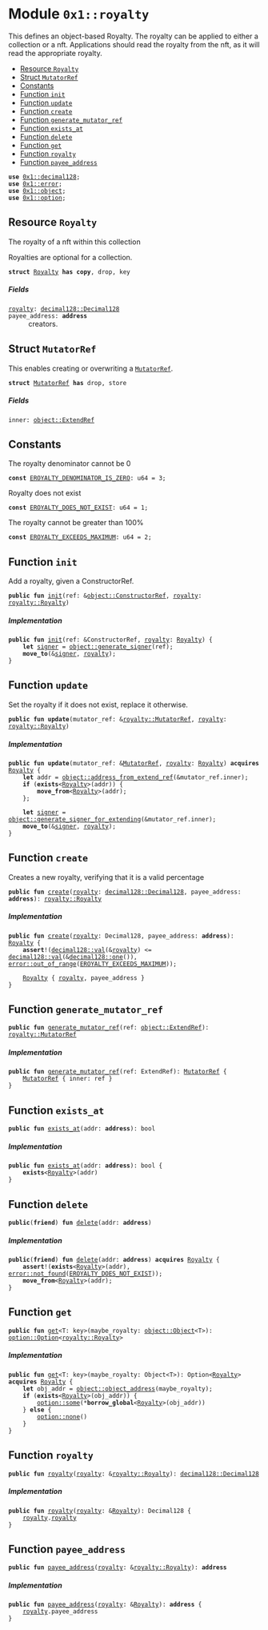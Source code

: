 
<a name="0x1_royalty"></a>

# Module `0x1::royalty`

This defines an object-based Royalty. The royalty can be applied to either a collection or a
nft. Applications should read the royalty from the nft, as it will read the appropriate
royalty.


-  [Resource `Royalty`](#0x1_royalty_Royalty)
-  [Struct `MutatorRef`](#0x1_royalty_MutatorRef)
-  [Constants](#@Constants_0)
-  [Function `init`](#0x1_royalty_init)
-  [Function `update`](#0x1_royalty_update)
-  [Function `create`](#0x1_royalty_create)
-  [Function `generate_mutator_ref`](#0x1_royalty_generate_mutator_ref)
-  [Function `exists_at`](#0x1_royalty_exists_at)
-  [Function `delete`](#0x1_royalty_delete)
-  [Function `get`](#0x1_royalty_get)
-  [Function `royalty`](#0x1_royalty_royalty)
-  [Function `payee_address`](#0x1_royalty_payee_address)


<pre><code><b>use</b> <a href="decimal128.md#0x1_decimal128">0x1::decimal128</a>;
<b>use</b> <a href="">0x1::error</a>;
<b>use</b> <a href="object.md#0x1_object">0x1::object</a>;
<b>use</b> <a href="">0x1::option</a>;
</code></pre>



<a name="0x1_royalty_Royalty"></a>

## Resource `Royalty`

The royalty of a nft within this collection

Royalties are optional for a collection.


<pre><code><b>struct</b> <a href="royalty.md#0x1_royalty_Royalty">Royalty</a> <b>has</b> <b>copy</b>, drop, key
</code></pre>



##### Fields


<dl>
<dt>
<code><a href="royalty.md#0x1_royalty">royalty</a>: <a href="decimal128.md#0x1_decimal128_Decimal128">decimal128::Decimal128</a></code>
</dt>
<dd>

</dd>
<dt>
<code>payee_address: <b>address</b></code>
</dt>
<dd>
 creators.
</dd>
</dl>


<a name="0x1_royalty_MutatorRef"></a>

## Struct `MutatorRef`

This enables creating or overwriting a <code><a href="royalty.md#0x1_royalty_MutatorRef">MutatorRef</a></code>.


<pre><code><b>struct</b> <a href="royalty.md#0x1_royalty_MutatorRef">MutatorRef</a> <b>has</b> drop, store
</code></pre>



##### Fields


<dl>
<dt>
<code>inner: <a href="object.md#0x1_object_ExtendRef">object::ExtendRef</a></code>
</dt>
<dd>

</dd>
</dl>


<a name="@Constants_0"></a>

## Constants


<a name="0x1_royalty_EROYALTY_DENOMINATOR_IS_ZERO"></a>

The royalty denominator cannot be 0


<pre><code><b>const</b> <a href="royalty.md#0x1_royalty_EROYALTY_DENOMINATOR_IS_ZERO">EROYALTY_DENOMINATOR_IS_ZERO</a>: u64 = 3;
</code></pre>



<a name="0x1_royalty_EROYALTY_DOES_NOT_EXIST"></a>

Royalty does not exist


<pre><code><b>const</b> <a href="royalty.md#0x1_royalty_EROYALTY_DOES_NOT_EXIST">EROYALTY_DOES_NOT_EXIST</a>: u64 = 1;
</code></pre>



<a name="0x1_royalty_EROYALTY_EXCEEDS_MAXIMUM"></a>

The royalty cannot be greater than 100%


<pre><code><b>const</b> <a href="royalty.md#0x1_royalty_EROYALTY_EXCEEDS_MAXIMUM">EROYALTY_EXCEEDS_MAXIMUM</a>: u64 = 2;
</code></pre>



<a name="0x1_royalty_init"></a>

## Function `init`

Add a royalty, given a ConstructorRef.


<pre><code><b>public</b> <b>fun</b> <a href="royalty.md#0x1_royalty_init">init</a>(ref: &<a href="object.md#0x1_object_ConstructorRef">object::ConstructorRef</a>, <a href="royalty.md#0x1_royalty">royalty</a>: <a href="royalty.md#0x1_royalty_Royalty">royalty::Royalty</a>)
</code></pre>



##### Implementation


<pre><code><b>public</b> <b>fun</b> <a href="royalty.md#0x1_royalty_init">init</a>(ref: &ConstructorRef, <a href="royalty.md#0x1_royalty">royalty</a>: <a href="royalty.md#0x1_royalty_Royalty">Royalty</a>) {
    <b>let</b> <a href="">signer</a> = <a href="object.md#0x1_object_generate_signer">object::generate_signer</a>(ref);
    <b>move_to</b>(&<a href="">signer</a>, <a href="royalty.md#0x1_royalty">royalty</a>);
}
</code></pre>



<a name="0x1_royalty_update"></a>

## Function `update`

Set the royalty if it does not exist, replace it otherwise.


<pre><code><b>public</b> <b>fun</b> <b>update</b>(mutator_ref: &<a href="royalty.md#0x1_royalty_MutatorRef">royalty::MutatorRef</a>, <a href="royalty.md#0x1_royalty">royalty</a>: <a href="royalty.md#0x1_royalty_Royalty">royalty::Royalty</a>)
</code></pre>



##### Implementation


<pre><code><b>public</b> <b>fun</b> <b>update</b>(mutator_ref: &<a href="royalty.md#0x1_royalty_MutatorRef">MutatorRef</a>, <a href="royalty.md#0x1_royalty">royalty</a>: <a href="royalty.md#0x1_royalty_Royalty">Royalty</a>) <b>acquires</b> <a href="royalty.md#0x1_royalty_Royalty">Royalty</a> {
    <b>let</b> addr = <a href="object.md#0x1_object_address_from_extend_ref">object::address_from_extend_ref</a>(&mutator_ref.inner);
    <b>if</b> (<b>exists</b>&lt;<a href="royalty.md#0x1_royalty_Royalty">Royalty</a>&gt;(addr)) {
        <b>move_from</b>&lt;<a href="royalty.md#0x1_royalty_Royalty">Royalty</a>&gt;(addr);
    };

    <b>let</b> <a href="">signer</a> = <a href="object.md#0x1_object_generate_signer_for_extending">object::generate_signer_for_extending</a>(&mutator_ref.inner);
    <b>move_to</b>(&<a href="">signer</a>, <a href="royalty.md#0x1_royalty">royalty</a>);
}
</code></pre>



<a name="0x1_royalty_create"></a>

## Function `create`

Creates a new royalty, verifying that it is a valid percentage


<pre><code><b>public</b> <b>fun</b> <a href="royalty.md#0x1_royalty_create">create</a>(<a href="royalty.md#0x1_royalty">royalty</a>: <a href="decimal128.md#0x1_decimal128_Decimal128">decimal128::Decimal128</a>, payee_address: <b>address</b>): <a href="royalty.md#0x1_royalty_Royalty">royalty::Royalty</a>
</code></pre>



##### Implementation


<pre><code><b>public</b> <b>fun</b> <a href="royalty.md#0x1_royalty_create">create</a>(<a href="royalty.md#0x1_royalty">royalty</a>: Decimal128, payee_address: <b>address</b>): <a href="royalty.md#0x1_royalty_Royalty">Royalty</a> {
    <b>assert</b>!(<a href="decimal128.md#0x1_decimal128_val">decimal128::val</a>(&<a href="royalty.md#0x1_royalty">royalty</a>) &lt;= <a href="decimal128.md#0x1_decimal128_val">decimal128::val</a>(&<a href="decimal128.md#0x1_decimal128_one">decimal128::one</a>()), <a href="_out_of_range">error::out_of_range</a>(<a href="royalty.md#0x1_royalty_EROYALTY_EXCEEDS_MAXIMUM">EROYALTY_EXCEEDS_MAXIMUM</a>));

    <a href="royalty.md#0x1_royalty_Royalty">Royalty</a> { <a href="royalty.md#0x1_royalty">royalty</a>, payee_address }
}
</code></pre>



<a name="0x1_royalty_generate_mutator_ref"></a>

## Function `generate_mutator_ref`



<pre><code><b>public</b> <b>fun</b> <a href="royalty.md#0x1_royalty_generate_mutator_ref">generate_mutator_ref</a>(ref: <a href="object.md#0x1_object_ExtendRef">object::ExtendRef</a>): <a href="royalty.md#0x1_royalty_MutatorRef">royalty::MutatorRef</a>
</code></pre>



##### Implementation


<pre><code><b>public</b> <b>fun</b> <a href="royalty.md#0x1_royalty_generate_mutator_ref">generate_mutator_ref</a>(ref: ExtendRef): <a href="royalty.md#0x1_royalty_MutatorRef">MutatorRef</a> {
    <a href="royalty.md#0x1_royalty_MutatorRef">MutatorRef</a> { inner: ref }
}
</code></pre>



<a name="0x1_royalty_exists_at"></a>

## Function `exists_at`



<pre><code><b>public</b> <b>fun</b> <a href="royalty.md#0x1_royalty_exists_at">exists_at</a>(addr: <b>address</b>): bool
</code></pre>



##### Implementation


<pre><code><b>public</b> <b>fun</b> <a href="royalty.md#0x1_royalty_exists_at">exists_at</a>(addr: <b>address</b>): bool {
    <b>exists</b>&lt;<a href="royalty.md#0x1_royalty_Royalty">Royalty</a>&gt;(addr)
}
</code></pre>



<a name="0x1_royalty_delete"></a>

## Function `delete`



<pre><code><b>public</b>(<b>friend</b>) <b>fun</b> <a href="royalty.md#0x1_royalty_delete">delete</a>(addr: <b>address</b>)
</code></pre>



##### Implementation


<pre><code><b>public</b>(<b>friend</b>) <b>fun</b> <a href="royalty.md#0x1_royalty_delete">delete</a>(addr: <b>address</b>) <b>acquires</b> <a href="royalty.md#0x1_royalty_Royalty">Royalty</a> {
    <b>assert</b>!(<b>exists</b>&lt;<a href="royalty.md#0x1_royalty_Royalty">Royalty</a>&gt;(addr), <a href="_not_found">error::not_found</a>(<a href="royalty.md#0x1_royalty_EROYALTY_DOES_NOT_EXIST">EROYALTY_DOES_NOT_EXIST</a>));
    <b>move_from</b>&lt;<a href="royalty.md#0x1_royalty_Royalty">Royalty</a>&gt;(addr);
}
</code></pre>



<a name="0x1_royalty_get"></a>

## Function `get`



<pre><code><b>public</b> <b>fun</b> <a href="royalty.md#0x1_royalty_get">get</a>&lt;T: key&gt;(maybe_royalty: <a href="object.md#0x1_object_Object">object::Object</a>&lt;T&gt;): <a href="_Option">option::Option</a>&lt;<a href="royalty.md#0x1_royalty_Royalty">royalty::Royalty</a>&gt;
</code></pre>



##### Implementation


<pre><code><b>public</b> <b>fun</b> <a href="royalty.md#0x1_royalty_get">get</a>&lt;T: key&gt;(maybe_royalty: Object&lt;T&gt;): Option&lt;<a href="royalty.md#0x1_royalty_Royalty">Royalty</a>&gt; <b>acquires</b> <a href="royalty.md#0x1_royalty_Royalty">Royalty</a> {
    <b>let</b> obj_addr = <a href="object.md#0x1_object_object_address">object::object_address</a>(maybe_royalty);
    <b>if</b> (<b>exists</b>&lt;<a href="royalty.md#0x1_royalty_Royalty">Royalty</a>&gt;(obj_addr)) {
        <a href="_some">option::some</a>(*<b>borrow_global</b>&lt;<a href="royalty.md#0x1_royalty_Royalty">Royalty</a>&gt;(obj_addr))
    } <b>else</b> {
        <a href="_none">option::none</a>()
    }
}
</code></pre>



<a name="0x1_royalty_royalty"></a>

## Function `royalty`



<pre><code><b>public</b> <b>fun</b> <a href="royalty.md#0x1_royalty">royalty</a>(<a href="royalty.md#0x1_royalty">royalty</a>: &<a href="royalty.md#0x1_royalty_Royalty">royalty::Royalty</a>): <a href="decimal128.md#0x1_decimal128_Decimal128">decimal128::Decimal128</a>
</code></pre>



##### Implementation


<pre><code><b>public</b> <b>fun</b> <a href="royalty.md#0x1_royalty">royalty</a>(<a href="royalty.md#0x1_royalty">royalty</a>: &<a href="royalty.md#0x1_royalty_Royalty">Royalty</a>): Decimal128 {
    <a href="royalty.md#0x1_royalty">royalty</a>.<a href="royalty.md#0x1_royalty">royalty</a>
}
</code></pre>



<a name="0x1_royalty_payee_address"></a>

## Function `payee_address`



<pre><code><b>public</b> <b>fun</b> <a href="royalty.md#0x1_royalty_payee_address">payee_address</a>(<a href="royalty.md#0x1_royalty">royalty</a>: &<a href="royalty.md#0x1_royalty_Royalty">royalty::Royalty</a>): <b>address</b>
</code></pre>



##### Implementation


<pre><code><b>public</b> <b>fun</b> <a href="royalty.md#0x1_royalty_payee_address">payee_address</a>(<a href="royalty.md#0x1_royalty">royalty</a>: &<a href="royalty.md#0x1_royalty_Royalty">Royalty</a>): <b>address</b> {
    <a href="royalty.md#0x1_royalty">royalty</a>.payee_address
}
</code></pre>
